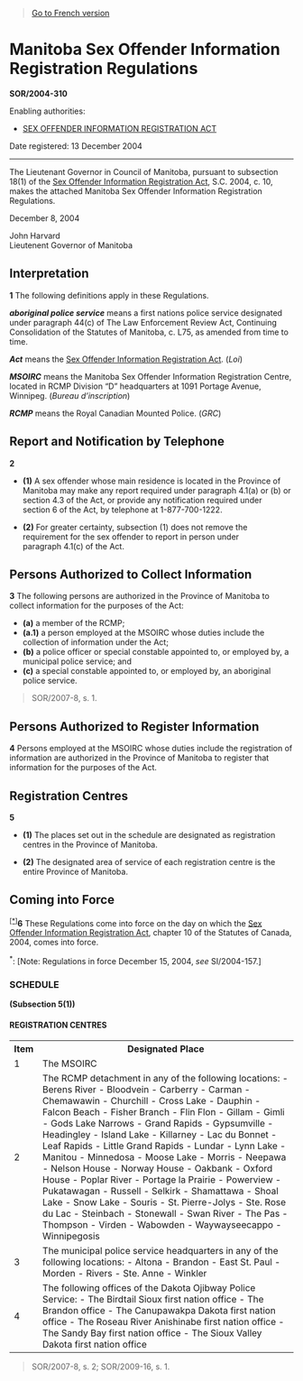 > [Go to French version](/fr/Règlements/Décrets,%20ordonnances%20et%20règlements%20statutaires/2004/310.md)

# Manitoba Sex Offender Information Registration Regulations

**SOR/2004-310**

Enabling authorities: 
- [SEX OFFENDER INFORMATION REGISTRATION ACT](/en/Acts/Statutes%20of%20Canada/2004/c.%2010.md)

Date registered: 13 December 2004

----------

The Lieutenant Governor in Council of Manitoba, pursuant to subsection 18(1) of the [Sex Offender Information Registration Act](/en/Acts/Statutes%20of%20Canada/2004/c.%2010.md), S.C. 2004, c. 10, makes the attached Manitoba Sex Offender Information Registration Regulations.

December 8, 2004


<p>John Harvard<br />Lieutenent Governor of Manitoba<br /></p>




## Interpretation


**1** The following definitions apply in these Regulations.

***aboriginal police service*** means a first nations police service designated under paragraph 44(c) of The Law Enforcement Review Act, Continuing Consolidation of the Statutes of Manitoba, c. L75, as amended from time to time.

***Act*** means the [Sex Offender Information Registration Act](/en/Acts/Statutes%20of%20Canada/2004/c.%2010.md). (*Loi*)

***MSOIRC*** means the Manitoba Sex Offender Information Registration Centre, located in RCMP Division “D” headquarters at 1091 Portage Avenue, Winnipeg. (*Bureau d’inscription*)

***RCMP*** means the Royal Canadian Mounted Police. (*GRC*)




## Report and Notification by Telephone


**2** 

- **(1)** A sex offender whose main residence is located in the Province of Manitoba may make any report required under paragraph 4.1(a) or (b) or section 4.3 of the Act, or provide any notification required under section 6 of the Act, by telephone at 1-877-700-1222.

- **(2)** For greater certainty, subsection (1) does not remove the requirement for the sex offender to report in person under paragraph 4.1(c) of the Act.




## Persons Authorized to Collect Information


**3** The following persons are authorized in the Province of Manitoba to collect information for the purposes of the Act:
- **(a)** a member of the RCMP;
- **(a.1)** a person employed at the MSOIRC whose duties include the collection of information under the Act;
- **(b)** a police officer or special constable appointed to, or employed by, a municipal police service; and
- **(c)** a special constable appointed to, or employed by, an aboriginal police service.
> SOR/2007-8, s. 1.





## Persons Authorized to Register Information


**4** Persons employed at the MSOIRC whose duties include the registration of information are authorized in the Province of Manitoba to register that information for the purposes of the Act.




## Registration Centres


**5** 

- **(1)** The places set out in the schedule are designated as registration centres in the Province of Manitoba.

- **(2)** The designated area of service of each registration centre is the entire Province of Manitoba.




## Coming into Force


<sup><a href='#fnstar_e'>[*]</a></sup>**6** These Regulations come into force on the day on which the [Sex Offender Information Registration Act](/en/Acts/Statutes%20of%20Canada/2004/c.%2010.md), chapter 10 of the Statutes of Canada, 2004, comes into force.

<a name='fnstar_e'><sup>*</sup></a>: [Note: Regulations in force December 15, 2004, *see* SI/2004-157.]<br />




### **SCHEDULE** 
**(Subsection 5(1))**
#### REGISTRATION CENTRES
<table>
<tr>
<th>Item</th>
<th>Designated Place</th>
</tr>
<tr>
<td>1</td>
<td>The MSOIRC</td>
</tr>
<tr>
<td>2</td>
<td>The RCMP detachment in any of the following locations:
- Berens River
- Bloodvein
- Carberry
- Carman
- Chemawawin
- Churchill
- Cross Lake
- Dauphin
- Falcon Beach
- Fisher Branch
- Flin Flon
- Gillam
- Gimli
- Gods Lake Narrows
- Grand Rapids
- Gypsumville
- Headingley
- Island Lake
- Killarney
- Lac du Bonnet
- Leaf Rapids
- Little Grand Rapids
- Lundar
- Lynn Lake
- Manitou
- Minnedosa
- Moose Lake
- Morris
- Neepawa
- Nelson House
- Norway House
- Oakbank
- Oxford House
- Poplar River
- Portage la Prairie
- Powerview
- Pukatawagan
- Russell
- Selkirk
- Shamattawa
- Shoal Lake
- Snow Lake
- Souris
- St. Pierre-Jolys
- Ste. Rose du Lac
- Steinbach
- Stonewall
- Swan River
- The Pas
- Thompson
- Virden
- Wabowden
- Waywayseecappo
- Winnipegosis

</td>
</tr>
<tr>
<td>3</td>
<td>The municipal police service headquarters in any of the following locations:
- Altona
- Brandon
- East St. Paul
- Morden
- Rivers
- Ste. Anne
- Winkler

</td>
</tr>
<tr>
<td>4</td>
<td>The following offices of the Dakota Ojibway Police Service:
- The Birdtail Sioux first nation office
- The Brandon office
- The Canupawakpa Dakota first nation office
- The Roseau River Anishinabe first nation office
- The Sandy Bay first nation office
- The Sioux Valley Dakota first nation office

</td>
</tr>
</table>

> SOR/2007-8, s. 2; SOR/2009-16, s. 1.


